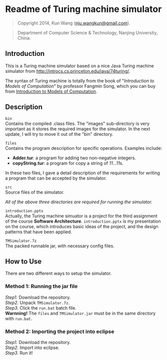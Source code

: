 # Readme of Turing machine simulator
> Copyright 2014, Kun Wang (nju.wangkun@gmail.com).

> Department of Computer Science & Technology, Nanjing University, China.

## Introduction
This is a Turing machine simulator based on a nice Java Turing machine simulator
from http://introcs.cs.princeton.edu/java/74turing/.

The syntax of Turing machine is totally from the book of
"*Introduction to Models of Computation*" by professor Fangmin Song, which you can buy from [Introduction to Models of Computation](http://www.amazon.cn/%E8%AE%A1%E7%AE%97%E6%9C%BA%E7%A7%91%E5%AD%A6%E4%B8%8E%E6%8A%80%E6%9C%AF%E7%A0%94%E7%A9%B6%E7%94%9F%E7%B3%BB%E5%88%97%E6%95%99%E6%9D%90-%E8%AE%A1%E7%AE%97%E6%A8%A1%E5%9E%8B%E5%AF%BC%E5%BC%95-%E5%AE%8B%E6%96%B9%E6%95%8F/dp/B008N6TA4U/ref=sr_1_1?ie=UTF8&qid=1421406550&sr=8-1&keywords=%E8%AE%A1%E7%AE%97%E6%A8%A1%E5%9E%8B%E5%AF%BC%E5%BC%95).

## Description

`bin`  
Contains the compiled .class files. The "images" sub-directory is very important as it stores the required images for the simulator. In the next update, I will try to move it out of the "bin" directory.

`files`  
Contains the program description for specific operations. Examples include:

+ **Adder.tur**: a program for adding two non-negative integers.
+ **copyString.tur**: a program for copy a string of *11...11*s.

In these two files, I gave a detail description of the requirements for writing a program that can be accepted by the simulator.

`src`  
Source files of the simulator.

*All of the above three directories are required for running the simulator.*

`introduction.pptx`  
Actually, the Turing machine simuator is a project for the third assignment of the course **Software Architecture**. `introduction.pptx` is my presentation on the course, which introduces basic ideas of the project, and the design patterns that have been applied.

`TMSimulator.7z`  
The packed runnable jar, with necessary config files.


## How to Use

There are two different ways to setup the simulator.
### Method 1: Running the jar file
*Step1.* Download the repository.  
*Step2.* Unpack `TMSimulator.7z`.  
*Step3.* Click the `run.bat` batch file.  
**Warnning!** The `files` and `TMSimulator.jar` must be in the same directory with `run.bat`. 

### Method 2: Importing the project into eclipse
*Step1.* Download the repository.  
*Step2.* Import into eclipse.  
*Step3.* Run it!  
